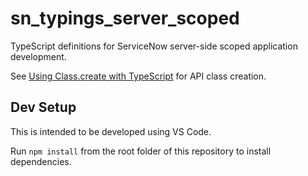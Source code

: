 # sn_typings_server_scoped

TypeScript definitions for ServiceNow server-side scoped application development.

See [Using Class.create with TypeScript](./dist/$$class.md) for API class creation.

## Dev Setup

This is intended to be developed using VS Code.

Run `npm install` from the root folder of this repository to install dependencies.
